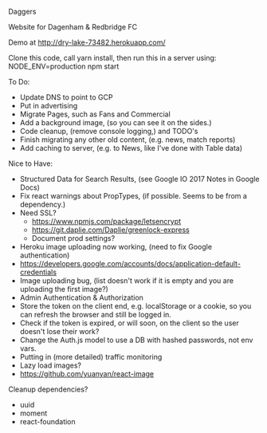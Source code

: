 Daggers

Website for Dagenham & Redbridge FC

Demo at http://dry-lake-73482.herokuapp.com/

Clone this code, call yarn install, then run this in a server using:
  NODE_ENV=production npm start

To Do:
* Update DNS to point to GCP
* Put in advertising
* Migrate Pages, such as Fans and Commercial
* Add a background image, (so you can see it on the sides.)
* Code cleanup, (remove console logging,) and TODO's
* Finish migrating any other old content, (e.g. news, match reports)
* Add caching to server, (e.g. to News, like I've done with Table data)

Nice to Have:
* Structured Data for Search Results, (see Google IO 2017 Notes in Google Docs)
* Fix react warnings about PropTypes, (if possible. Seems to be from a dependency.)
* Need SSL?
  * https://www.npmjs.com/package/letsencrypt
  * https://git.daplie.com/Daplie/greenlock-express
  * Document prod settings?
* Heroku image uploading now working, (need to fix Google authentication)
 * https://developers.google.com/accounts/docs/application-default-credentials
* Image uploading bug, (list doesn't work if it is empty and you are uploading the first image?)
* Admin Authentication & Authorization
 * Store the token on the client end, e.g. localStorage or a cookie, so you can refresh the browser and still be logged in.
 * Check if the token is expired, or will soon, on the client so the user doesn't lose their work?
 * Change the Auth.js model to use a DB with hashed passwords, not env vars.
* Putting in (more detailed) traffic monitoring
* Lazy load images?
 * https://github.com/yuanyan/react-image

Cleanup dependencies?
* uuid
* moment
* react-foundation
